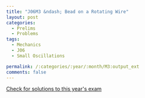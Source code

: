 ```yaml
---
title: "J06M3 &ndash; Bead on a Rotating Wire"
layout: post
categories:
  - Prelims
  - Problems
tags:
  - Mechanics
  - J06
  - Small Oscillations

permalink: /:categories/:year/:month/M3:output_ext
comments: false
---
```

<object data="2006J3M.pdf" type="application/pdf" width="100%" height="500"></object>
<div class="message"><a href='https://princetonprelim.com/prelim/16/'>Check for solutions to this year's exam</a></div>